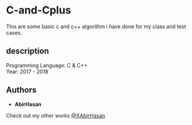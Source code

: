 # C-and-Cplus
This are some basic c and c++ algorithm i have done for my class and test cases.

## description
Programming Language: C & C++ <br>
Year: 2017 - 2018

## Authors

* **AbirHasan**

Check out my other works [@XAbirHasan](https://github.com/XAbirHasan)
